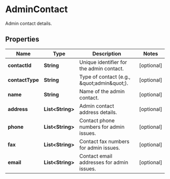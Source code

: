 

# AdminContact

Admin contact details.

## Properties

| Name | Type | Description | Notes |
|------------ | ------------- | ------------- | -------------|
|**contactId** | **String** | Unique identifier for the admin contact. |  [optional] |
|**contactType** | **String** | Type of contact (e.g., \&quot;admin\&quot;). |  [optional] |
|**name** | **String** | Name of the admin contact. |  [optional] |
|**address** | **List&lt;String&gt;** | Admin contact address details. |  [optional] |
|**phone** | **List&lt;String&gt;** | Contact phone numbers for admin issues. |  [optional] |
|**fax** | **List&lt;String&gt;** | Contact fax numbers for admin issues. |  [optional] |
|**email** | **List&lt;String&gt;** | Contact email addresses for admin issues. |  [optional] |



